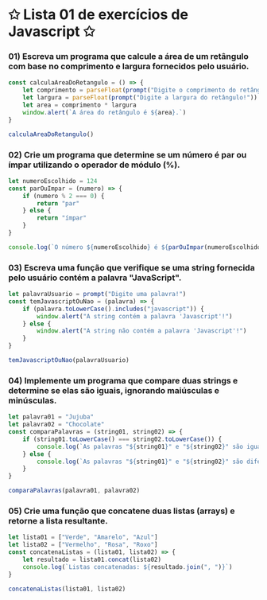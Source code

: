 # ✩ Lista 01 de exercícios de Javascript ✩
### 01) Escreva um programa que calcule a área de um retângulo com base no comprimento e largura fornecidos pelo usuário.
````javascript
const calculaAreaDoRetangulo = () => {
    let comprimento = parseFloat(prompt("Digite o comprimento do retângulo!"))
    let largura = parseFloat(prompt("Digite a largura do retângulo!"))
    let area = comprimento * largura
    window.alert(`A área do retângulo é ${area}.`)
}

calculaAreaDoRetangulo()
````

### 02) Crie um programa que determine se um número é par ou ímpar utilizando o operador de módulo (%).
````javascript
let numeroEscolhido = 124
const parOuImpar = (numero) => {
    if (numero % 2 === 0) {
        return "par"
    } else {
        return "ímpar"
    }
}

console.log(`O número ${numeroEscolhido} é ${parOuImpar(numeroEscolhido)}.`)
````

### 03) Escreva uma função que verifique se uma string fornecida pelo usuário contém a palavra "JavaScript".
````javascript
let palavraUsuario = prompt("Digite uma palavra!")
const temJavascriptOuNao = (palavra) => {
    if (palavra.toLowerCase().includes("javascript")) {
        window.alert("A string contém a palavra 'Javascript'!")
    } else {
        window.alert("A string não contém a palavra 'Javascript'!")
    }
}

temJavascriptOuNao(palavraUsuario)
````

### 04) Implemente um programa que compare duas strings e determine se elas são iguais, ignorando maiúsculas e minúsculas.
````javascript
let palavra01 = "Jujuba"
let palavra02 = "Chocolate"
const comparaPalavras = (string01, string02) => {
    if (string01.toLowerCase() === string02.toLowerCase()) {
        console.log(`As palavras "${string01}" e "${string02}" são iguais!`)
    } else {
        console.log(`As palavras "${string01}" e "${string02}" são diferentes.`)
    }
}

comparaPalavras(palavra01, palavra02)
````

### 05) Crie uma função que concatene duas listas (arrays) e retorne a lista resultante.
````javascript
let lista01 = ["Verde", "Amarelo", "Azul"]
let lista02 = ["Vermelho", "Rosa", "Roxo"]
const concatenaListas = (lista01, lista02) => {
    let resultado = lista01.concat(lista02)
    console.log(`Listas concatenadas: ${resultado.join(", ")}`)
}

concatenaListas(lista01, lista02)
````
